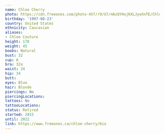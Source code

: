 ```yaml
---
name: Chloe Cherry
photo: https://cdn.freeones.com/photo-45f/r9/U7/4AzQYHujKXLJyeXnTE/Chloe-Couture-avatar-001_teaser.jpg?c=1621608531
birthday: '1997-08-23'
country: United States
ethnicity: Caucasian
aliases:
- Chloe Couture
height: 170
weight: 45
boobs: Natural
bust: 32
cup: A
bra: 32a
waist: 24
hip: 34
butt:
eyes: Blue
hair: Blonde
piercings: No
piercingLocations:
tattoos: No
tattooLocations:
status: Retired
started: 2015
until: 2022
link: https://www.freeones.ca/chloe-cherry/bio
---
```

